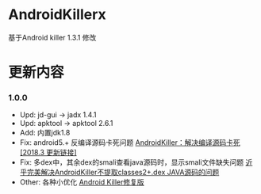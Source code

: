 # AndroidKillerx

基于Android killer 1.3.1 修改
# 更新内容
### 1.0.0
- Upd: jd-gui -> jadx 1.4.1
- Upd: apktool -> apktool 2.6.1
- Add: 内置jdk1.8
- Fix: android5.+ 反编译源码卡死问题 [AndroidKiller：解决编译源码卡死\[2018.3 更新链接\]](https://www.52pojie.cn/thread-658341-1-1.html)
- Fix: 多dex中，其余dex的smali查看java源码时，显示smali文件缺失问题 [近乎完美解决AndroidKiller不提取classes2+.dex JAVA源码的问题](https://www.52pojie.cn/forum.php?mod=viewthread&tid=1078307&highlight=android%2Bkiller)
- Other: 各种小优化 [Android Killer修复版](https://www.52pojie.cn/thread-1400404-1-1.html)

